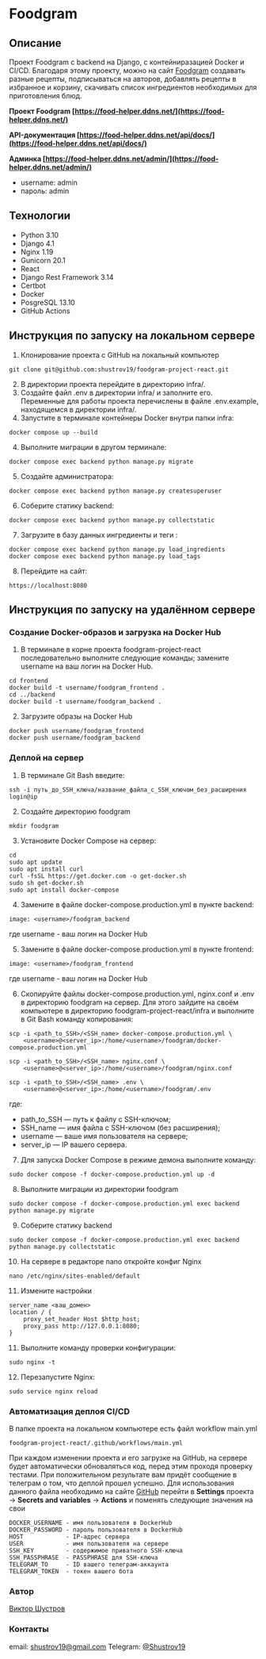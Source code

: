# Foodgram
## Описание 
Проект Foodgram c backend на Django, c контейниразацией Docker и CI/CD. Благодаря этому проекту, можно на сайт [Foodgram](https://food-helper.ddns.net/) создавать разные рецепты, подписываться на авторов, добавлять рецепты в избранное и корзину, скачивать список ингредиентов необходимых для приготовления блюд.

**Проект Foodgram [https://food-helper.ddns.net/](https://food-helper.ddns.net/)**

**API-документация [https://food-helper.ddns.net/api/docs/](https://food-helper.ddns.net/api/docs/)**

**Админка [https://food-helper.ddns.net/admin/](https://food-helper.ddns.net/admin/)** 
* username: admin 
* пароль: admin

## Технологии 
- Python 3.10
- Django 4.1
- Nginx 1.19
- Gunicorn 20.1
- React
- Django Rest Framework 3.14
- Certbot
- Docker
- PosgreSQL 13.10
- GitHub Actions

## Инструкция по запуску на локальном сервере

1. Клонирование проекта с GitHub на локальный компьютер
```
git clone git@github.com:shustrov19/foodgram-project-react.git
```
2. В директории проекта перейдите в директорию infra/.
3. Создайте файл .env в директории infra/ и заполните его. Переменные для работы проекта перечислены в файле .env.example, находящемся в директории infra/.
3. Запустите в терминале контейнеры Docker внутри папки infra:
```
docker compose up --build
``` 
4. Выполните миграции в другом терминале:
```
docker compose exec backend python manage.py migrate
```
5. Создайте администратора:
```
docker compose exec backend python manage.py createsuperuser
```
6. Соберите статику backend:
```
docker compose exec backend python manage.py collectstatic
```
7. Загрузите в базу данных ингредиенты и теги :
```
docker compose exec backend python manage.py load_ingredients
docker compose exec backend python manage.py load_tags
```
8. Перейдите на сайт:
```
https://localhost:8080
```
## Инструкция по запуску на удалённом сервере
### Создание Docker-образов и загрузка на Docker Hub
1. В терминале в корне проекта foodgram-project-react последовательно выполните следующие команды; замените username на ваш логин на Docker Hub.
```
cd frontend
docker build -t username/foodgram_frontend .
cd ../backend  
docker build -t username/foodgram_backend .
```
2. Загрузите образы на Docker Hub
```
docker push username/foodgram_frontend
docker push username/foodgram_backend
```
### Деплой на сервер
1. В терминале Git Bash введите:
```
ssh -i путь_до_SSH_ключа/название_файла_с_SSH_ключом_без_расширения login@ip
```
2. Создайте директорию foodgram
```
mkdir foodgram
```
3. Установите Docker Compose на сервер:
```
cd
sudo apt update
sudo apt install curl
curl -fsSL https://get.docker.com -o get-docker.sh
sudo sh get-docker.sh
sudo apt install docker-compose
```
4. Замените в файле docker-compose.production.yml в пункте backend:
```
image: <username>/foodgram_backend
```
где username - ваш логин на Docker Hub 

5. Замените в файле docker-compose.production.yml в пункте frontend:
```
image: <username>/foodgram_frontend
```
где username - ваш логин на Docker Hub

6. Скопируйте файлы docker-compose.production.yml, nginx.conf и .env в директорию foodgram на сервер. Для этого зайдите на своём компьютере в директорию foodgram-project-react/infra и выполните в Git Bash команду копирования:
```
scp -i <path_to_SSH>/<SSH_name> docker-compose.production.yml \
    <username>@<server_ip>:/home/<username>/foodgram/docker-compose.production.yml 
```
```
scp -i <path_to_SSH>/<SSH_name> nginx.conf \
    <username>@<server_ip>:/home/<username>/foodgram/nginx.conf 
```
```
scp -i <path_to_SSH>/<SSH_name> .env \
    <username>@<server_ip>:/home/<username>/foodgram/.env 
```
где:
* path_to_SSH — путь к файлу с SSH-ключом;
* SSH_name — имя файла с SSH-ключом (без расширения);
* username — ваше имя пользователя на сервере;
* server_ip — IP вашего сервера.
7. Для запуска Docker Compose в режиме демона выполните команду:
```
sudo docker compose -f docker-compose.production.yml up -d
```
8. Выполните миграции из директории foodgram
```
sudo docker compose -f docker-compose.production.yml exec backend python manage.py migrate
```
9. Соберите статику backend
```
sudo docker compose -f docker-compose.production.yml exec backend python manage.py collectstatic
```
10. На сервере в редакторе nano откройте конфиг Nginx
```
nano /etc/nginx/sites-enabled/default
```
11. Измените настройки 
```
server_name <ваш_домен>
location / {
    proxy_set_header Host $http_host;
    proxy_pass http://127.0.0.1:8080;
}
```
11. Выполните команду проверки конфигурации:
```
sudo nginx -t 
```
12. Перезапустите Nginx:
```
sudo service nginx reload 
```
### Автоматизация деплоя CI/CD
В папке проекта на локальном компьютере есть файл workflow main.yml
```
foodgram-project-react/.github/workflows/main.yml
```
При каждом изменении проекта и его загрузке на GitHub, на сервере будет автоматически обноваляться код, перед этим проходя проверку тестами. При положительном результате вам придёт сообщение в телеграм о том, что деплой прошел успешно.
Для использования данного файла необходимо на сайте [GitHub](https://github.com/) перейти в **Settings** проекта -> **Secrets and variables** -> **Actions** и поменять следующие значения на свои
```
DOCKER_USERNAME - имя пользователя в DockerHub
DOCKER_PASSWORD - пароль пользователя в DockerHub
HOST            - IP-адрес сервера
USER            - имя пользователя на сервере
SSH_KEY         - содержимое приватного SSH-ключа
SSH_PASSPHRASE  - PASSPHRASE для SSH-ключа
TELEGRAM_TO     - ID вашего телеграм-аккаунта
TELEGRAM_TOKEN  - токен вашего бота 
```

### Автор 
[Виктор Шустров](https://github.com/shustrov19)

### Контакты
email: shustrov19@gmail.com
Telegram: [@Shustrov19](https://t.me/Shustrov19)

